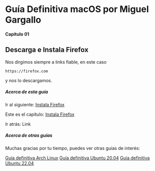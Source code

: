 # Guía Definitiva macOS por Miguel Gargallo


#### Capítulo 01
## Descarga e Instala Firefox


Nos dirgimos siempre a links fiable, en este caso

    https://firefox.com

y nos lo descargamos.


##### Acerca de esta guía

Ir al siguiente:
[Instala Firefox](https://github.com/miguelgargallo/guia-definitiva-macos/blob/main/01-Instala-iTerm2.md)

Este es el capítulo:
[Instala Firefox](https://github.com/miguelgargallo/guia-definitiva-macos/blob/main/01-Instala-Firefox.md)

Ir atrás:
Link


##### Acerca de otras guías

Muchas gracias por tu tiempo, puedes ver otras guías de interés:

[Guía definitiva Arch Linux](https://github.com/miguelgargallo/Guia-Definitiva-Arch-Linux)
[Guía definitiva Ubuntu 20.04](https://github.com/miguelgargallo/Configurar-Ubuntu-20.04-LTS-Handshake-spanish-guia-Rithvik-Vibhu)
[Guía definitiva Ubuntu 22.04](https://github.com/miguelgargallo/Guia-Definitiva-Ubuntu-2204)

